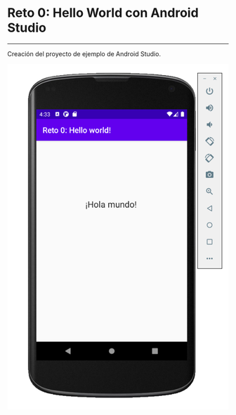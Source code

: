 # **Reto 0: Hello World con Android Studio**
---

Creación del proyecto de ejemplo de Android Studio. 


![Captura de pantalla](reto00.png)
